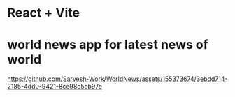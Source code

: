 # React + Vite

# world news app for latest news of world 

https://github.com/Sarvesh-Work/WorldNews/assets/155373674/3ebdd714-2185-4dd0-9421-8ce98c5cb97e
